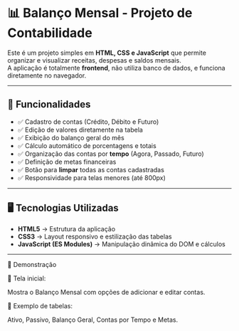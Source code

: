 # 📊 Balanço Mensal - Projeto de Contabilidade

Este é um projeto simples em **HTML, CSS e JavaScript** que permite organizar e visualizar receitas, despesas e saldos mensais.  
A aplicação é totalmente **frontend**, não utiliza banco de dados, e funciona diretamente no navegador.

---

## 🚀 Funcionalidades

- ✅ Cadastro de contas (Crédito, Débito e Futuro)  
- ✅ Edição de valores diretamente na tabela  
- ✅ Exibição do balanço geral do mês  
- ✅ Cálculo automático de porcentagens e totais  
- ✅ Organização das contas por **tempo** (Agora, Passado, Futuro)  
- ✅ Definição de metas financeiras  
- ✅ Botão para **limpar** todas as contas cadastradas  
- ✅ Responsividade para telas menores (até 800px)  

---

## 🖥️ Tecnologias Utilizadas

- **HTML5** → Estrutura da aplicação  
- **CSS3** → Layout responsivo e estilização das tabelas  
- **JavaScript (ES Modules)** → Manipulação dinâmica do DOM e cálculos  

---

📸 Demonstração

🔹 Tela inicial:

Mostra o Balanço Mensal com opções de adicionar e editar contas.

🔹 Exemplo de tabelas:

Ativo, Passivo, Balanço Geral, Contas por Tempo e Metas.